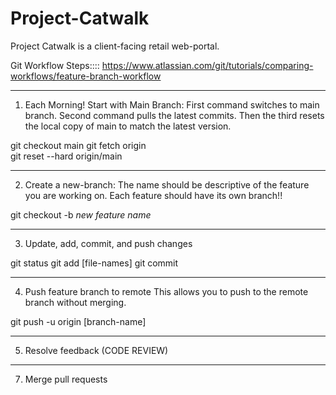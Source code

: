 # Project-Catwalk
Project Catwalk is a client-facing retail web-portal.


Git Workflow Steps:::: 
https://www.atlassian.com/git/tutorials/comparing-workflows/feature-branch-workflow

-----------------------------------------
1. Each Morning! Start with Main Branch: 
First command switches to main branch. Second command pulls the latest commits. Then the third resets the local copy of main to match the latest version.

git checkout main 
git fetch origin  
git reset --hard origin/main 

-------------------------
2. Create a new-branch:
The name should be descriptive of the feature you are working on. Each feature should have its own branch!!

git checkout -b *new feature name*

------------------------------------------
3. Update, add, commit, and push changes

git status
git add [file-names]
git commit

----------------------------------
4. Push feature branch to remote
This allows you to push to the remote branch without merging. 

git push -u origin [branch-name]
    
----------------------------------
5. Resolve feedback (CODE REVIEW) 
----------------------------------
7. Merge pull requests 
